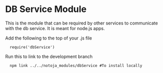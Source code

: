 # DB Service Module

This is the module that can be required by other services to communicate with the db service. It is meant for node.js apps.

Add the following to the top of your .js file

      require('dbService')

Run this to link to the development branch

      npm link ../../notoja_modules/dbService #To install locally




